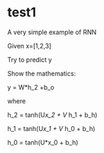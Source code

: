 # test1

A very simple example of RNN

Given x=[1,2,3]

Try to predict y

Show the mathematics:




y = W*h_2 +b_o

where

h_2 = tanh(U*x_2 + V* h_1 + b_h)

h_1 = tanh(U*x_1 + V* h_0 + b_h)

h_0 = tanh(U*x_0 + b_h)


